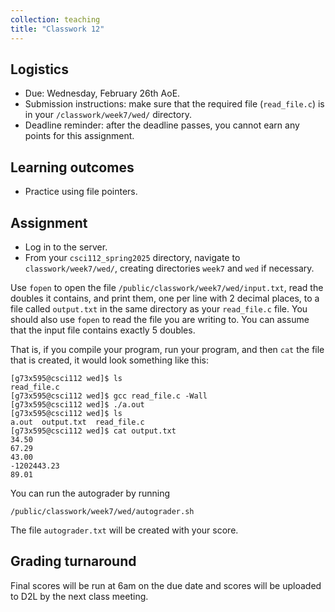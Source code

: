 ```yaml
---
collection: teaching
title: "Classwork 12"
---
```


## Logistics
* Due: Wednesday, February 26th AoE.
* Submission instructions: make sure that the required file (`read_file.c`) is in your
	`/classwork/week7/wed/` directory.
* Deadline reminder: after the deadline passes, you cannot earn any points for
	this assignment.

## Learning outcomes
* Practice using file pointers.

## Assignment

* Log in to the server.
* From your `csci112_spring2025` directory, navigate to `classwork/week7/wed/`, creating directories `week7` and `wed` if necessary.

Use `fopen` to open the file `/public/classwork/week7/wed/input.txt`, read the
doubles it contains, and print them, one per line with 2 decimal places, to a file called `output.txt`
in the same directory as your `read_file.c` file. You should also use `fopen`
to read the file you are writing to. You can assume that the input
file contains exactly 5 doubles.

That is, if you compile your program, run your program, and then `cat` the file
that is created, it would look something like this:

```
[g73x595@csci112 wed]$ ls
read_file.c
[g73x595@csci112 wed]$ gcc read_file.c -Wall
[g73x595@csci112 wed]$ ./a.out
[g73x595@csci112 wed]$ ls
a.out  output.txt  read_file.c
[g73x595@csci112 wed]$ cat output.txt
34.50
67.29
43.00
-1202443.23
89.01
```

You can run the autograder by running

```
/public/classwork/week7/wed/autograder.sh
```

The file `autograder.txt` will be created with your score.

## Grading turnaround
Final scores will be run at 6am on the due date and scores will be
uploaded to D2L by the next class meeting.
